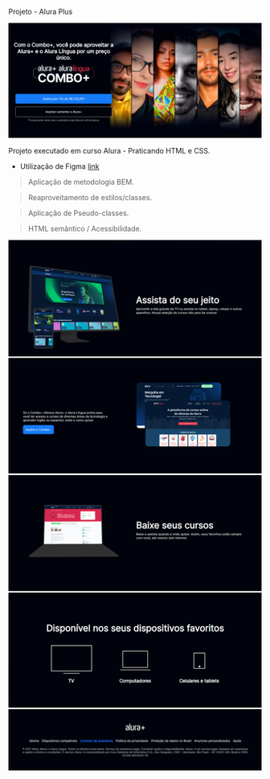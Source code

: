 Projeto - Alura Plus

![preview](./Img/Preview%20.png)

Projeto executado em curso Alura - Praticando HTML e CSS.
- Utilização de Figma [link](https://www.figma.com/file/LMMBywmEV5lI8BzETxrQMk/Alura-Plus---Layout-(Copy)?node-id=1%3A127&mode=dev)

> Aplicação de metodologia BEM.

> Reaproveitamento de estilos/classes.

> Aplicação de Pseudo-classes.

> HTML semântico / Acessibilidade.

![Prewiew](./Img/Preview%202.png)
![Prewiew](./Img/Preview%203.png)
![prewiew](./Img/Preview%204.png)
![preview](./Img/Preview%205.png)
![preview](./Img/Preview%206.png)
